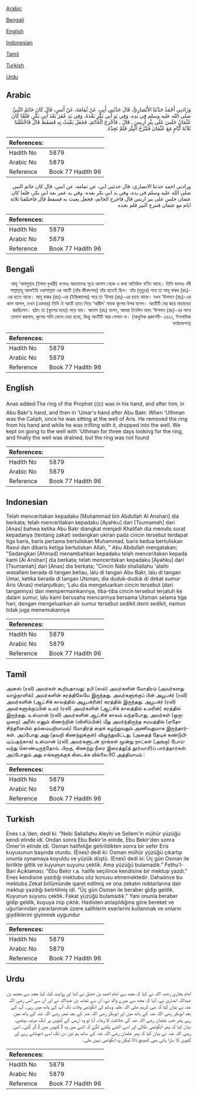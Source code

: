 [Arabic](#arabic)

[Bengali](#bengali)

[English](#english)

[Indonesian](#indonesian)

[Tamil](#tamil)

[Turkish](#turkish)

[Urdu](#urdu)

## Arabic


<div dir="rtl" lang="ar" style={{fontSize:'larger',backgroundColor:'#f8f9fa',padding:20}}>
وَزَادَنِي أَحْمَدُ حَدَّثَنَا الأَنْصَارِيُّ، قَالَ حَدَّثَنِي أَبِي، عَنْ ثُمَامَةَ، عَنْ أَنَسٍ، قَالَ كَانَ خَاتَمُ النَّبِيِّ صلى الله عليه وسلم فِي يَدِهِ، وَفِي يَدِ أَبِي بَكْرٍ بَعْدَهُ، وَفِي يَدِ عُمَرَ بَعْدَ أَبِي بَكْرٍ، فَلَمَّا كَانَ عُثْمَانُ جَلَسَ عَلَى بِئْرِ أَرِيسَ ـ قَالَ ـ فَأَخْرَجَ الْخَاتَمَ، فَجَعَلَ يَعْبَثُ بِهِ فَسَقَطَ قَالَ فَاخْتَلَفْنَا ثَلاَثَةَ أَيَّامٍ مَعَ عُثْمَانَ فَنَنْزَحُ الْبِئْرَ فَلَمْ نَجِدْهُ‏.‏
</div>
<div style={{backgroundColor:'#f8f9fa',padding:20, marginBottom: 10}}><table> <thead> <tr> <th>References:</th> <th></th> </tr> </thead> <tbody><tr><td>Hadith No</td><td>5879</td></tr><tr><td>Arabic No</td><td>5879</td></tr><tr><td>Reference</td><td>Book 77 Hadith 96</td></tr></tbody></table></div>


<div dir="rtl" lang="ar" style={{fontSize:'larger',backgroundColor:'#f8f9fa',padding:20}}>
وزادني احمد حدثنا الانصاري، قال حدثني ابي، عن ثمامة، عن انس، قال كان خاتم النبي صلى الله عليه وسلم في يده، وفي يد ابي بكر بعده، وفي يد عمر بعد ابي بكر، فلما كان عثمان جلس على بير اريس قال فاخرج الخاتم، فجعل يعبث به فسقط قال فاختلفنا ثلاثة ايام مع عثمان فننزح البير فلم نجده
</div>
<div style={{backgroundColor:'#f8f9fa',padding:20, marginBottom: 10}}><table> <thead> <tr> <th>References:</th> <th></th> </tr> </thead> <tbody><tr><td>Hadith No</td><td>5879</td></tr><tr><td>Arabic No</td><td>5879</td></tr><tr><td>Reference</td><td>Book 77 Hadith 96</td></tr></tbody></table></div>

## Bengali


<div dir="rtl" lang="bn" style={{fontSize:'larger',backgroundColor:'#f8f9fa',padding:20}}>
আবূ ‘আবদুল্লাহ (ইমাম বুখারী) বলেনঃ আহমাদের সূত্রে আনাস থেকে এ কথা অতিরিক্ত বর্ণিত আছে। তিনি বলেনঃ নবী সাল্লাল্লাহু আলাইহি ওয়াসাল্লাম এর আংটি (তাঁর জীবদ্দশায়) তাঁর হাতেই ছিল। তাঁর (মৃত্যুর) পরে তা আবূ বাকর (রাঃ)-এর হাতে থাকে। আবূ বাকর (রাঃ)-এর (ইন্তিকালের) পরে তা ‘উমার (রাঃ)-এর হাতে থাকে। যখন ‘উসমান (রাঃ)-এর কাল আসল, তখন (একবার) তিনি ঐ আংটি হাতে নিয়ে ‘আরীস’ নামক কূপের উপর বসেন। আংটিটি বের করে নাড়াচাড়া করছিলেন। হঠাৎ তা (কূপের মধ্যে) পড়ে যায়। আনাস (রাঃ) বলেন, আমরা তিনদিন যাবৎ ‘উসমান (রাঃ)-এর সাথে তালাশ করলাম, কূপের পানি ফেলে দেয়া হলো, কিন্তু আংটিটি আর পেলাম না। (আধুনিক প্রকাশনী- ৫৪৫১, ইসলামিক ফাউন্ডেশন)
</div>
<div style={{backgroundColor:'#f8f9fa',padding:20, marginBottom: 10}}><table> <thead> <tr> <th>References:</th> <th></th> </tr> </thead> <tbody><tr><td>Hadith No</td><td>5879</td></tr><tr><td>Arabic No</td><td>5879</td></tr><tr><td>Reference</td><td>Book 77 Hadith 96</td></tr></tbody></table></div>

## English


<div dir="ltr" lang="en" style={{fontSize:'larger',backgroundColor:'#f8f9fa',padding:20}}>
Anas added:The ring of the Prophet (ﷺ) was in his hand, and after him, in Abu Bakr's hand, and then in 'Umar's hand after Abu Bakr. When 'Uthman was the Caliph, once he was sitting at the well of Aris. He removed the ring from his hand and while he was trifling with it, dropped into the well. We kept on going to the well with 'Uthman for three days looking for the ring, and finally the well was drained, but the ring was not found
</div>
<div style={{backgroundColor:'#f8f9fa',padding:20, marginBottom: 10}}><table> <thead> <tr> <th>References:</th> <th></th> </tr> </thead> <tbody><tr><td>Hadith No</td><td>5879</td></tr><tr><td>Arabic No</td><td>5879</td></tr><tr><td>Reference</td><td>Book 77 Hadith 96</td></tr></tbody></table></div>

## Indonesian


<div dir="ltr" lang="id" style={{fontSize:'larger',backgroundColor:'#f8f9fa',padding:20}}>
Telah menceritakan kepadaku [Muhammad bin Abdullah Al Anshari] dia berkata; telah menceritakan kepadaku [Ayahku] dari [Tsumamah] dari [Anas] bahwa ketika Abu Bakr diangkat menjadi Khalifah dia menulis surat kepadanya (tentang zakat) sedangkan ukiran pada cincin tersebut terdapat tiga baris, baris pertama bertuliskan Muhammad, baris kedua bertuliskan Rasul dan dibaris ketiga bertuliskan Allah, " Abu Abdullah mengatakan; "Sedangkan [Ahmad] menambahkan kepadaku telah menceritakan kepada kami [Al Anshari] dia berkata; telah menceritakan kepadaku [Ayahku] dari [Tsumamah] dari [Anas] dia berkata; "Cincin Nabi shallallahu 'alaihi wasallam berada di tangan beliau, lalu di tangan Abu Bakr, lalu di tangan Umar, ketika berada di tangan Utsman, dia duduk-duduk di dekat sumur Aris (Anas) melanjutkan; 'Lalu dia mengeluarkan cincin tersebut (dari tangannya) dan mempermainkannya, tiba-tiba cincin tersebut terjatuh ke dalam sumur, lalu kami berusaha mencarinya bersama Utsman selama tiga hari, dengan mengeluarkan air sumur tersebut sedikit demi sedikit, namun tidak juga menemukannya
</div>
<div style={{backgroundColor:'#f8f9fa',padding:20, marginBottom: 10}}><table> <thead> <tr> <th>References:</th> <th></th> </tr> </thead> <tbody><tr><td>Hadith No</td><td>5879</td></tr><tr><td>Arabic No</td><td>5879</td></tr><tr><td>Reference</td><td>Book 77 Hadith 96</td></tr></tbody></table></div>

## Tamil


<div dir="ltr" lang="ta" style={{fontSize:'larger',backgroundColor:'#f8f9fa',padding:20}}>
அனஸ் (ரலி) அவர்கள் கூறியதாவது: நபி (ஸல்) அவர்களின் மோதிரம் (அவர்களது வாழ்நாளில்) அவர்களின் கரத்திலேயே இருந்தது. அவர்களுக்குப் பின் அபூபக்ர் (ரலி) அவர்களின் (ஆட்சிக் காலத்தில் அபூபக்ரின்) கரத்தில் இருந்தது. அபூபக்ர் (ரலி) அவர்களுக்குப்பின் உமர் (ரலி) அவர்களின் (ஆட்சிக் காலத்தில் உமரின்) கரத்தில் இருந்தது. உஸ்மான் (ரலி) அவர்களின் ஆட்சிக் காலம் வந்தபோது, அவர்கள் (ஒருமுறை) அரீஸ் எனும் கிணற்றின் (விளிம்பின்) மீது அமர்ந்திருந்த சமயத்தில் (ஏதோ சிந்தனையில் தம்மையறியாமல்) மோதிரத் தைக் கழற்றுவதும் அணிவதுமாக இருந்தார்கள். அப்போது அது (தவறி கிணற்றுக்குள்) விழுந்துவிட்டது. (அதைத் தேடிக் கண்டுபிடிப்பதற்காக) உஸ்மான் (ரலி) அவர்களுடன் நாங்கள் மூன்று நாட்கள் (அங்கு) போய்வந்து கொண்டிருந்தோம். பிறகு, கிணற்று நீரை இரைத்து(த் தூர்வாரி)ப் பார்த்தார்கள். அப்போதும் அது எங்களுக்குக் கிடைக்க வில்லை.90 அத்தியாயம் :
</div>
<div style={{backgroundColor:'#f8f9fa',padding:20, marginBottom: 10}}><table> <thead> <tr> <th>References:</th> <th></th> </tr> </thead> <tbody><tr><td>Hadith No</td><td>5879</td></tr><tr><td>Arabic No</td><td>5879</td></tr><tr><td>Reference</td><td>Book 77 Hadith 96</td></tr></tbody></table></div>

## Turkish


<div dir="ltr" lang="tr" style={{fontSize:'larger',backgroundColor:'#f8f9fa',padding:20}}>
Enes r.a.'den, dedi ki: "Nebi Sallallahu Aleyhi ve Sellem'in mühür yüzüğü kendi elinde idi. Ondan sonra Ebu Bekir'in elinde, Ebu Bekir'den sonra Ömer'in elinde idi. Osman halifeliğe getirildikten sonra bir sefer Eris kuyusunun başında oturdu. (Enes) dedi ki: Osman mühür yüzüğü çıkartıp onunla oynamaya koyuldu ve yüzük düştü. (Enes) dedi ki: Üç gün Osman ile birlikte gittik ve kuyunun suyunu çektik. Ama yüzüğü bulamadık." Fethu'l-Bari Açıklaması: "Ebu Bekir r.a. halife seçilince kendisine bir mektup yazdı." Enes kendisine yazdığı mektubu söz konusu etmemektedir. Dahaönce bu mektuba Zekat bölümünde işaret edilmiş ve ona zekatın miktarlarına dair mektup yazdığı belirtilmiş idi. "Üç gün Osman ile beraber gidip geldik. Kuyunun suyunu çektik. Fakat yüzüğü bulamadık." Yani onunla beraber gidip geldik, kuyuya inip çıktık. Hadisten anlaşıldığına göre bereket ve uğurlarından yararlanmak üzere salihlerin eserlerini kullanmak ve onların giydiklerini giyinmek uygundur
</div>
<div style={{backgroundColor:'#f8f9fa',padding:20, marginBottom: 10}}><table> <thead> <tr> <th>References:</th> <th></th> </tr> </thead> <tbody><tr><td>Hadith No</td><td>5879</td></tr><tr><td>Arabic No</td><td>5879</td></tr><tr><td>Reference</td><td>Book 77 Hadith 96</td></tr></tbody></table></div>

## Urdu


<div dir="rtl" lang="ur" style={{fontSize:'larger',backgroundColor:'#f8f9fa',padding:20}}>
امام بخاری رحمہ اللہ نے کہا کہ مجھ سے امام احمد بن حنبل نے اتنا اور روایت کیا، کہا مجھ سے محمد بن عبداللہ انصاری نے، کہا کہ مجھ سے میرے والد نے، ان سے ثمامہ بن عبداللہ نے اور ان سے انس رضی اللہ عنہ نے بیان کیا کہ نبی کریم صلی اللہ علیہ وسلم کی انگوٹھی وفات تک آپ کے ہاتھ میں رہی۔ آپ کے بعد ابوبکر رضی اللہ عنہ کے ہاتھ میں اور ابوبکر رضی اللہ عنہ کے بعد عمر رضی اللہ عنہ کے ہاتھ میں رہی پھر جب عثمان رضی اللہ عنہ کی خلافت کا زمانہ آیا تو وہ اریس کے کنویں پر ایک مرتبہ بیٹھے، بیان کیا کہ پھر انگوٹھی نکالی اور اسے الٹنے پلٹنے لگے کہ اتنے میں وہ ( کنویں میں ) گر گئی۔ انس رضی اللہ عنہ نے بیان کیا کہ پھر عثمان رضی اللہ عنہ کے ساتھ ہم تین دن تک اسے ڈھونڈتے رہے اور کنویں کا سارا پانی بھی کھینچ ڈالا لیکن وہ انگوٹھی نہیں ملی۔
</div>
<div style={{backgroundColor:'#f8f9fa',padding:20, marginBottom: 10}}><table> <thead> <tr> <th>References:</th> <th></th> </tr> </thead> <tbody><tr><td>Hadith No</td><td>5879</td></tr><tr><td>Arabic No</td><td>5879</td></tr><tr><td>Reference</td><td>Book 77 Hadith 96</td></tr></tbody></table></div>